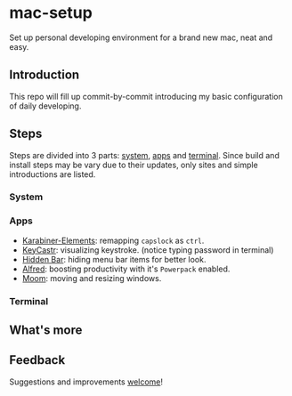 
# mac-setup

Set up personal developing environment for a brand new mac, neat and easy.

## Introduction

This repo will fill up commit-by-commit introducing my basic configuration of
daily developing.

## Steps

Steps are divided into 3 parts: [system](#System), [apps](#Apps) and [terminal](#Terminal). Since build and install steps may be vary due to their updates, only sites and simple introductions are listed.

### System

### Apps

 - [Karabiner-Elements](https://karabiner-elements.pqrs.org): remapping `capslock` as `ctrl`.
 - [KeyCastr](https://github.com/keycastr/keycastr): visualizing keystroke. (notice typing password in terminal)
 - [Hidden Bar](https://github.com/dwarvesf/hidden): hiding menu bar items for better look.
 - [Alfred](https://www.alfredapp.com): boosting productivity with it's `Powerpack` enabled.
 - [Moom](https://manytricks.com/moom/): moving and resizing windows.

### Terminal

## What's more

## Feedback

Suggestions and improvements [welcome](https://github.com/kxdc/mac-setup/issues)!

